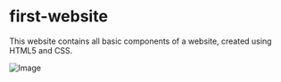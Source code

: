 # first-website
This website contains all basic components of a website, created using HTML5 and CSS.

![Image](../master/screenshot1.png)
